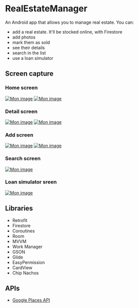 # RealEstateManager

An Android app that allows you to manage real estate.
You can:
- add a real estate. It'll be stocked online, with Firestore
- add photos 
- mark them as sold
- see their details
- search in the list
- use a loan simulator

## Screen capture 

### Home screen

<a href="https://www.casimages.com/i/21071909080725445917497745.png.html" title="Mon image" target="_blank"><img src="https://nsm09.casimages.com/img/2021/07/19//mini_21071909080725445917497745.png" border="0" alt="Mon image" /></a>
<a href="https://www.casimages.com/i/21071909081025445917497751.png.html" title="Mon image" target="_blank"><img src="https://nsm09.casimages.com/img/2021/07/19//mini_21071909081025445917497751.png" border="0" alt="Mon image" /></a>

### Detail screen

<a href="https://www.casimages.com/i/21071909165925445917497794.png.html" title="Mon image" target="_blank"><img src="https://nsm09.casimages.com/img/2021/07/19//mini_21071909165925445917497794.png" border="0" alt="Mon image" /></a>
<a href="https://www.casimages.com/i/21071909165825445917497793.png.html" title="Mon image" target="_blank"><img src="https://nsm09.casimages.com/img/2021/07/19//mini_21071909165825445917497793.png" border="0" alt="Mon image" /></a>


### Add screen

<a href="https://www.casimages.com/i/21071909090625445917497759.png.html" title="Mon image" target="_blank"><img src="https://nsm09.casimages.com/img/2021/07/19//mini_21071909090625445917497759.png" border="0" alt="Mon image" /></a>
<a href="https://www.casimages.com/i/21071909090625445917497758.png.html" title="Mon image" target="_blank"><img src="https://nsm09.casimages.com/img/2021/07/19//mini_21071909090625445917497758.png" border="0" alt="Mon image" /></a>


### Search screen

<a href="https://www.casimages.com/i/21071909081025445917497752.png.html" title="Mon image" target="_blank"><img src="https://nsm09.casimages.com/img/2021/07/19//mini_21071909081025445917497752.png" border="0" alt="Mon image" /></a>


### Loan simulator sreen

<a href="https://www.casimages.com/i/21071909081025445917497750.png.html" title="Mon image" target="_blank"><img src="https://nsm09.casimages.com/img/2021/07/19//mini_21071909081025445917497750.png" border="0" alt="Mon image" /></a>


## Libraries

- Retrofit
- Firestore
- Coroutines
- Room
- MVVM
- Work Manager
- GSON
- Glide
- EasyPermission
- CardView
- Chip Nachos


## APIs

- [Google Places API](https://developers.google.com/places/web-service/intro?hl=fr)
